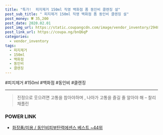 ```yaml
--- 
title: "특가!  피지제거 150ml 직영 백화점 폼 동인비 클렌징 설" 
post_sub_title: " 피지제거 150ml 직영 백화점 폼 동인비 클렌징 설" 
post_money: ₩ 35,200 
post_date: 2020.02.01 
post_img_url: https://static.coupangcdn.com/image/vendor_inventory/2948/881c388d1a9c76d6604358152a49a051fc88c4a07f639f0651af2dc0bf5f.jpg 
post_link_url: https://coupa.ng/bnQ6qP 
categories: 
  - vendor_inventory 
tags: 
  - 피지제거 
  - 150ml 
  - 백화점 
  - 동인비 
  - 클렌징 
--- 
```

  #피지제거 #150ml #백화점 #동인비 #클렌징 
<hr> 

> 진정으로 웃으려면 고통을 참아야하며 , 나아가 고통을 즐길 줄 알아야 해 – 찰리 채플린 


### POWER LINK

* <a href="https://blog.naver.com/santokki14/221792338305" target="_blank">화장품/미용 / 동인비피부탄력에센스 베스트 ~44위</a>
